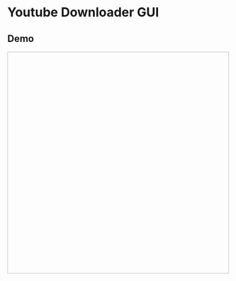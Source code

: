 Youtube Downloader GUI
======================


Demo
----

<p><img width="500" height="500" src"demos/main.jpg"></p>